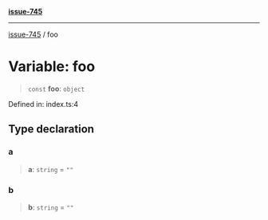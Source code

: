 [**issue-745**](../README.md)

***

[issue-745](../README.md) / foo

# Variable: foo

> `const` **foo**: `object`

Defined in: index.ts:4

## Type declaration

### a

> **a**: `string` = `""`

### b

> **b**: `string` = `""`

